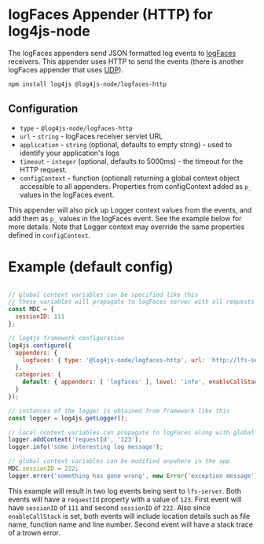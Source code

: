 # logFaces Appender (HTTP) for log4js-node

The logFaces appenders send JSON formatted log events to [logFaces](http://www.moonlit-software.com) receivers. This appender uses HTTP to send the events (there is another logFaces appender that uses [UDP](https://github.com/log4js-node/logFaces-UDP)).

```bash
npm install log4js @log4js-node/logfaces-http
```

## Configuration

* `type` - `@log4js-node/logfaces-http`
* `url` - `string` - logFaces receiver servlet URL
* `application` - `string` (optional, defaults to empty string) - used to identify your application's logs
* `timeout` - `integer` (optional, defaults to 5000ms) - the timeout for the HTTP request.
* `configContext` - function (optional) returning a global context object accessible to all appenders. Properties from configContext added as `p_` values in the logFaces event.

This appender will also pick up Logger context values from the events, and add them as `p_` values in the logFaces event. See the example below for more details. Note that Logger context may override the same properties defined in `configContext`.

# Example (default config)

```javascript

// global context variables can be specified like this
// these variables will propagate to logFaces server with all requests
const MDC = {
  sessionID: 111
};

// log4js framework configuration 
log4js.configure({
  appenders: {
    logfaces: { type: '@log4js-node/logfaces-http', url: 'http://lfs-server/logs', application: 'TesterApp', configContext: () => MDC }
  },
  categories: {
    default: { appenders: [ 'logfaces' ], level: 'info', enableCallStack: true }
  }
});

// instances of the logger is obtained from framework like this
const logger = log4js.getLogger();

// local context variables can propagate to logFaces along with global context
logger.addContext('requestId', '123');
logger.info('some interesting log message');

// global context variables can be modified anywhere in the app
MDC.sessionID = 222;
logger.error('something has gone wrong', new Error('exception message'));
```
This example will result in two log events being sent to `lfs-server`. Both events will have a `requestId` property with a value of `123`. First event will have `sessionID` of `111` and second `sessionID` of `222`. Also since `enableCallStack` is set, both events will include location details such as file name, function name and line number. Second event will have a stack trace of a trown error.

